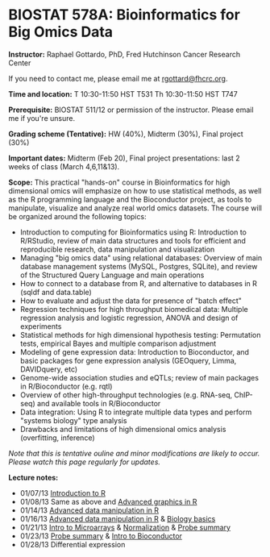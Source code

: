 BIOSTAT 578A: Bioinformatics for Big Omics Data
===============================================

**Instructor:** Raphael Gottardo, PhD, Fred Hutchinson Cancer Research Center

If you need to contact me, please email me at <rgottard@fhcrc.org>.

**Time and location:**
T	10:30-11:50	HST T531
Th	10:30-11:50	HST T747

**Prerequisite:** BIOSTAT 511/12 or permission of the instructor. Please email me if you're unsure.

**Grading scheme (Tentative):** HW (40%), Midterm (30%), Final project (30%)

**Important dates:** Midterm (Feb 20), Final project presentations: last 2 weeks of class (March 4,6,11&13).

**Scope:** This practical "hands-on" course in Bioinformatics for high dimensional omics will emphasize on how to use statistical methods, as well as the R programming language and the Bioconductor project, as tools to manipulate, visualize and analyze real world omics datasets. The course will be organized around the following topics:
- Introduction to computing for Bioinformatics using R: Introduction to R/RStudio, review of main data structures and tools for efficient and reproducible research, data manipulation and visualization
- Managing "big omics data" using relational databases: Overview of main database management systems (MySQL, Postgres, SQLite), and review of the Structured Query Language and main operations
- How to connect to a database from R, and alternative to databases in R (sqldf and data.table)
- How to evaluate and adjust the data for presence of "batch effect"
- Regression techniques for high throughput biomedical data: Multiple regression analysis and logistic regression, ANOVA and design of experiments
- Statistical methods for high dimensional hypothesis testing: Permutation tests, empirical Bayes and multiple comparison adjustment
- Modeling of gene expression data: Introduction to Bioconductor, and basic packages for gene expression analysis (GEOquery, Limma, DAVIDquery, etc)
- Genome-wide association studies and eQTLs; review of main packages in R/Bioconductor (e.g. rqtl)
- Overview of other high-throughput technologies (e.g. RNA-seq, ChIP-seq) and available tools in R/Bioconductor
- Data integration: Using R to integrate multiple data types and perform "systems biology" type analysis
- Drawbacks and limitations of high dimensional omics analysis (overfitting, inference)

*Note that this is tentative ouline and minor modifications are likely to occur. Please watch this page regularly for updates.*

**Lecture notes:**

- 01/07/13 [Introduction to R](https://github.com/raphg/Biostat-578/blob/master/Introduction_to_R.Rpres) 
- 01/08/13 Same as above and [Advanced graphics in R](https://github.com/raphg/Biostat-578/blob/master/Advanced_graphics_in_R.Rpres)
- 01/14/13 [Advanced data manipulation in R](https://github.com/raphg/Biostat-578/blob/master/Advanced_data_manipulation.Rpres)
- 01/16/13 [Advanced data manipulation in R](https://github.com/raphg/Biostat-578/blob/master/Advanced_data_manipulation.Rpres) & [Biology basics](https://github.com/raphg/Biostat-578/blob/master/Biology_basics.Rpres) 
- 01/21/13 [Intro to Microarrays](https://github.com/raphg/Biostat-578/blob/master/Microarrays.Rpres) & [Normalization](https://github.com/raphg/Biostat-578/blob/master/Normalization.Rpres) & [Probe summary](https://github.com/raphg/Biostat-578/blob/master/Probe_summary.Rpres)
- 01/23/13 [Probe summary](https://github.com/raphg/Biostat-578/blob/master/Probe_summary.Rpres) & [Intro to Bioconductor](https://github.com/raphg/Biostat-578/blob/master/Bioconductor_intro.Rpres)
- 01/28/13 Differential expression
